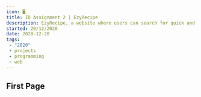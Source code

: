 ```yaml
---
icon: 🖥️
title: ID Assignment 2 | EzyRecipe
description: EzyRecipe, a website where users can search for quick and easy recipes
started: 20/12/2020
date: 2020-12-20
tags: 
 - "2020"
 - projects
 - programming
 - web
---
```


## First Page